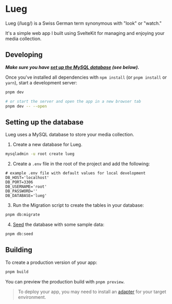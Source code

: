 # Lueg
Lueg (/luɛg/) is a Swiss German term synonymous with "look" or "watch."

It's a simple web app I built using SvelteKit for managing and enjoying your media collection.

## Developing

**_Make sure you have [set up the MySQL database](#setting-up-the-database) (see below)._**

Once you've installed all dependencies with `npm install` (or `pnpm install` or `yarn`), start a development server:

```bash
pnpm dev

# or start the server and open the app in a new browser tab
pnpm dev -- --open
```

## Setting up the database

Lueg uses a MySQL database to store your media collection.

1. Create a new database for Lueg.
```bash
mysqladmin -u root create lueg
```
2. Create a `.env` file in the root of the project and add the following:
```dotenv
# example .env file with default values for local development
DB_HOST='localhost'
DB_PORT=3306
DB_USERNAME='root'
DB_PASSWORD=''
DB_DATABASE='lueg'
```
3. Run the Migration script to create the tables in your database:
```bash
pnpm db:migrate
```
4. [Seed](https://en.wikipedia.org/wiki/Database_seeding) the database with some sample data:
```bash
pnpm db:seed
```

## Building

To create a production version of your app:

```bash
pnpm build
```

You can preview the production build with `pnpm preview`.

> To deploy your app, you may need to install an [adapter](https://kit.svelte.dev/docs/adapters) for your target environment.
